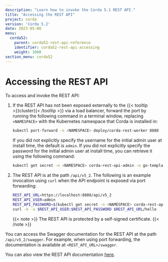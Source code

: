 ```yaml
---
description: "Learn how to invoke the Corda 5.1 REST API."
title: "Accessing the REST API"
project: corda
version: 'Corda 5.2'
date: 2023-05-08
menu:
  corda52:
    parent: corda52-rest-api-reference
    identifier: corda52-rest-api-accessing
    weight: 1000
section_menu: corda52
---
```

# Accessing the REST API

To access and invoke the REST API:

1. If the REST API has not been exposed externally to the {{< tooltip >}}cluster{{< /tooltip >}} via a load balancer, forward the port by running the following command in a terminal window, replacing `<NAMESPACE>` with the Kubernetes namespace that Corda is installed in:

   ```sh
   kubectl port-forward -n <NAMESPACE> deploy/corda-rest-worker 8888
   ```

   If you did not explicitly specify the username for the initial admin user at install time, the default is `admin`. If you did not explicitly specify the password for the initial admin user at install time, you can retrieve it using the following command:

   ```sh
   kubectl get secret -n <NAMESPACE> corda-rest-api-admin -o go-template="{{ .data.password | base64decode }}"
   ```

4. The REST API is at the path `/api/v5_2`. The following is an example invocation using `curl` when the API endpoint is exposed via port forwarding:

   ```sh
   REST_API_URL=https://localhost:8888/api/v5_2
   REST_API_USER=admin
   REST_API_PASSWORD=$(kubectl get secret -n <NAMESPACE> corda-rest-api-admin -o go-template="{{ .data.password | base64decode }}")
   curl -k -u $REST_API_USER:$REST_API_PASSWORD $REST_API_URL/hello
   ```

   {{< note >}}
   The REST API is protected by a self-signed certificate.
   {{< /note >}}

You can access the Swagger documentation for the REST API at the path `/api/v5_2/swagger`. For example, when using port forwarding, the documentation is available at `<REST_API_URL>/swagger`.

You can also view the REST API documentation [here](./openapi.html).